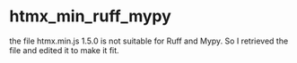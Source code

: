 # htmx_min_ruff_mypy
the file htmx.min.js 1.5.0 is not suitable for Ruff and Mypy. So I retrieved the file and edited it to make it fit.
